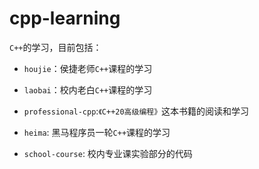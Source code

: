 # cpp-learning

`C++`的学习，目前包括：

- `houjie`：侯捷老师`C++`课程的学习

- `laobai`：校内老白`C++`课程的学习

- `professional-cpp`:`《C++20高级编程》`这本书籍的阅读和学习

- `heima`: 黑马程序员一轮`C++`课程的学习

- `school-course`: 校内专业课实验部分的代码

